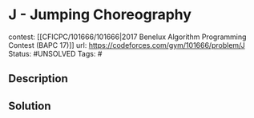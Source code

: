 # J - Jumping Choreography

contest: [[CFICPC/101666/101666|2017 Benelux Algorithm Programming Contest (BAPC 17)]]
url: https://codeforces.com/gym/101666/problem/J
Status: #UNSOLVED
Tags: #

## Description

## Solution

